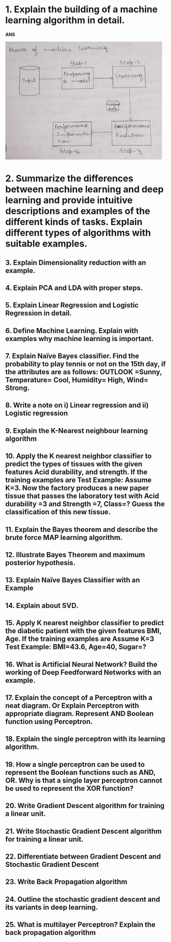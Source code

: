 # 1. Explain the building of a machine learning algorithm in detail.

<b>ANS</b>

<img src = "Module 1\ML_Process.png">

# 2. Summarize the differences between machine learning and deep learning and provide intuitive descriptions and examples of the different kinds of tasks. Explain different types of algorithms with suitable examples.
## 3. Explain Dimensionality reduction with an example.
## 4. Explain PCA and LDA with proper steps.
## 5. Explain Linear Regression and Logistic Regression in detail.
## 6. Define Machine Learning. Explain with examples why machine learning is important.
## 7. Explain Naïve Bayes classifier. Find the probability to play tennis or not on the 15th day, if the attributes are as follows: OUTLOOK =Sunny, Temperature= Cool, Humidity= High, Wind= Strong.
## 8. Write a note on i) Linear regression and ii) Logistic regression 
## 9. Explain the K-Nearest neighbour learning algorithm
## 10. Apply the K nearest neighbor classifier to predict the types of tissues with the given features Acid durability, and strength. If the training examples are Test Example: Assume K=3. Now the factory produces a new paper tissue that passes the laboratory test with Acid durability =3 and Strength =7, Class=? Guess the classification of this new tissue.
## 11. Explain the Bayes theorem and describe the brute force MAP learning algorithm.
## 12. Illustrate Bayes Theorem and maximum posterior hypothesis.
## 13. Explain Naïve Bayes Classifier with an Example
## 14. Explain about SVD.
## 15. Apply K nearest neighbor classifier to predict the diabetic patient with the given features BMI, Age. If the training examples are Assume K=3 Test Example: BMI=43.6, Age=40, Sugar=?
## 16. What is Artificial Neural Network? Build the working of Deep Feedforward Networks with an example.
## 17. Explain the concept of a Perceptron with a neat diagram. Or Explain Perceptron with appropriate diagram. Represent AND Boolean function using Perceptron.
## 18. Explain the single perceptron with its learning algorithm.
## 19. How a single perceptron can be used to represent the Boolean functions such as AND, OR. Why is that a single layer perceptron cannot be used to represent the XOR function?
## 20. Write Gradient Descent algorithm for training a linear unit.
## 21. Write Stochastic Gradient Descent algorithm for training a linear unit.
## 22. Differentiate between Gradient Descent and Stochastic Gradient Descent
## 23. Write Back Propagation algorithm
## 24. Outline the stochastic gradient descent and its variants in deep learning.
## 25. What is multilayer Perceptron? Explain the back propagation algorithm 